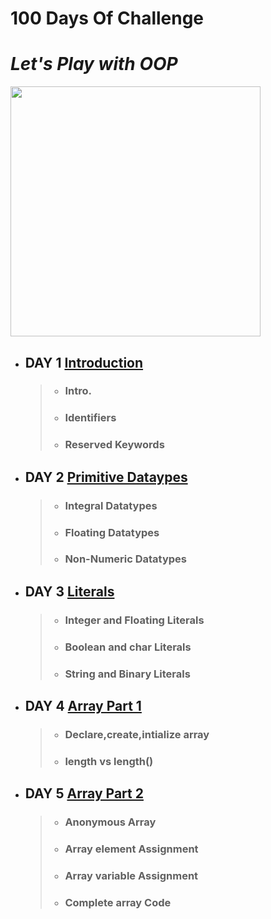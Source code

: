 # 100 Days Of Challenge
# *Let's Play with OOP*

<img src="https://user-images.githubusercontent.com/69478693/147401421-8f640725-4468-4072-ad6d-ce3059f74664.png" width="400" height="400">

* ## DAY 1 [Introduction](https://github.com/goalsachiever/100DaysOfChallenge/tree/master/src/Day1)
     > - ### Intro.
     > - ### Identifiers
     > - ### Reserved Keywords 
* ## DAY 2 [Primitive Dataypes](https://github.com/goalsachiever/100DaysOfChallenge/tree/master/src/Day2)
     > - ### Integral Datatypes
     > - ### Floating Datatypes
     > - ### Non-Numeric Datatypes
* ## DAY 3 [Literals](https://github.com/goalsachiever/100DaysOfChallenge/tree/master/src/Day3)
     > - ### Integer and Floating Literals
     > - ### Boolean and char Literals
     > - ### String and Binary Literals
* ## DAY 4 [Array Part 1](https://github.com/goalsachiever/100DaysOfChallenge/tree/master/src/Day4)
     > - ### Declare,create,intialize array
     > - ### length vs length()
* ## DAY 5 [Array Part 2](https://github.com/goalsachiever/100DaysOfChallenge/tree/master/src/Day5)
     > - ### Anonymous Array
     > - ### Array element Assignment
     > - ### Array variable Assignment
     > - ### Complete array Code 


